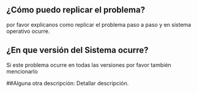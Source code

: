 ## ¿Cómo puedo replicar el problema?
por favor explicanos como replicar el problema paso a paso y en sistema operativo ocurre.

## ¿En que versión del Sistema ocurre?
Si este problema ocurre en todas las versiones por favor también mencionarlo

##Alguna otra descripción:
Detallar descripción.
